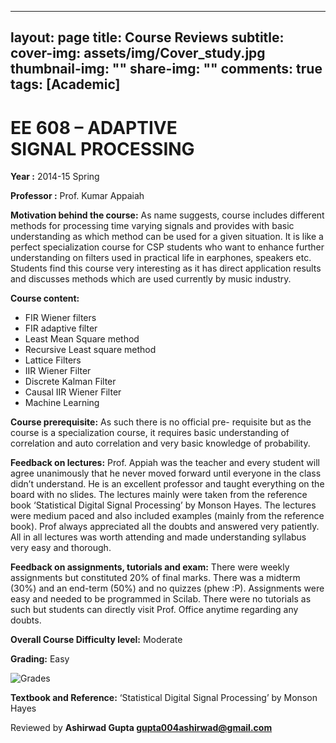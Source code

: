  ---
layout: page
title: Course Reviews
subtitle:
cover-img: assets/img/Cover_study.jpg
thumbnail-img: ""
share-img: ""
comments: true
tags: [Academic]
---

 # EE 608 – ADAPTIVE SIGNAL PROCESSING

**Year :** 2014-15 Spring

**Professor :** Prof. Kumar Appaiah

**Motivation behind the course:** As name suggests, course includes different methods for processing time varying signals and provides with basic understanding as which method can be used for a given situation. It is like a perfect specialization course for CSP students who want to enhance further understanding on filters used in practical life in earphones, speakers etc. Students find this course very interesting as it has direct application results and discusses methods which are used currently by music industry.

**Course content:**

-   FIR Wiener filters
-   FIR adaptive filter
-   Least Mean Square method
-   Recursive Least square method
-   Lattice Filters
-   IIR Wiener Filter
-   Discrete Kalman Filter
-   Causal IIR Wiener Filter
-   Machine Learning

**Course prerequisite:** As such there is no official pre- requisite but as the course is a specialization course, it requires basic understanding of correlation and auto correlation and very basic knowledge of probability.

**Feedback on lectures:** Prof. Appiah was the teacher and every student will agree unanimously that he never moved forward until everyone in the class didn’t understand. He is an excellent professor and taught everything on the board with no slides. The lectures mainly were taken from the reference book ‘Statistical Digital Signal Processing’ by Monson Hayes. The lectures were medium paced and also included examples (mainly from the reference book). Prof always appreciated all the doubts and answered very patiently. All in all lectures was worth attending and made understanding syllabus very easy and thorough.

**Feedback on assignments, tutorials and exam:** There were weekly assignments but constituted 20% of final marks. There was a midterm (30%) and an end-term (50%) and no quizzes (phew :P). Assignments were easy and needed to be programmed in Scilab. There were no tutorials as such but students can directly visit Prof. Office anytime regarding any doubts.

**Overall Course Difficulty level:** Moderate

**Grading:** Easy

![Grades](EE-608-grades.png)


**Textbook and Reference:** ‘Statistical Digital Signal Processing’ by Monson Hayes

Reviewed by **Ashirwad Gupta <gupta004ashirwad@gmail.com>**